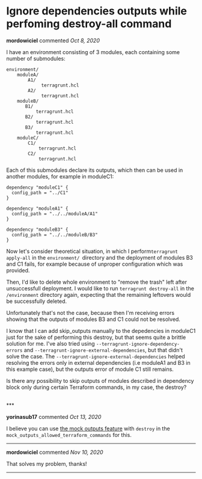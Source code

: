 # Ignore dependencies outputs while perfoming destroy-all command

**mordowiciel** commented *Oct 8, 2020*

 I have an environment consisting of 3 modules, each containing some number of submodules:

    environment/
        moduleA/
            A1/
                 terragrunt.hcl
            A2/
                 terragrunt.hcl
        moduleB/
           B1/
               terragrunt.hcl
           B2/
               terragrunt.hcl
           B3/
               terragrunt.hcl
        moduleC/
            C1/
                terragrunt.hcl
            C2/
                terragrunt.hcl

Each of this submodules declare its outputs, which then can be used in another modules, for example in moduleC1:

    dependency "moduleC1" {
      config_path = "../C1"
    }

    dependency "moduleA1" {
      config_path = "../../moduleA/A1"
    }

    dependency "moduleB3" {
      config_path = "../../moduleB/B3"
    }

Now let's consider theoretical situation, in which I perform`terragrunt apply-all` in the `environment/ `directory and the deployment of modules B3 and C1 fails, for example because of unproper configuration which was provided.

Then, I'd like to delete whole environment to "remove the trash" left after unsuccessfull deployment. I would like to run `terragrunt destroy-all` in the `/environment` directory again, expecting that the remaining leftovers would be successfully deleted.

Unfortunately that's not the case, because then I'm receiving errors showing that the outputs of modules B3 and C1 could not be resolved.

I know that I can add skip_outputs manually to the depedencies in moduleC1 just for the sake of performing this destroy, but that seems quite a brittle solution for me. I've also tried using `--terragrunt-ignore-dependency-errors` and `--terragrunt-ignore-external-dependencies`, but that didn't solve the case. The `--terragrunt-ignore-external-dependencies` helped resolving the errors only in external dependencies (i.e moduleA1 and B3 in this example case), but the outputs error of module C1 still remains.

Is there any possibility to skip outputs of modules described in dependency block only during certain Terraform commands, in my case, the destroy?

<br />
***


**yorinasub17** commented *Oct 13, 2020*

I believe you can use [the mock outputs feature](https://terragrunt.gruntwork.io/docs/features/execute-terraform-commands-on-multiple-modules-at-once/#unapplied-dependency-and-mock-outputs) with `destroy` in the `mock_outputs_allowed_terraform_commands` for this.
***

**mordowiciel** commented *Nov 10, 2020*

That solves my problem, thanks!
***

